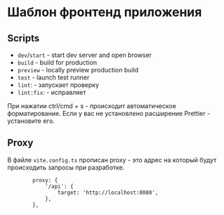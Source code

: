 # Шаблон фронтенд приложения

## Scripts

- `dev`/`start` - start dev server and open browser
- `build` - build for production
- `preview` - locally preview production build
- `test` - launch test runner
- `lint`: - запускает проверку
- `lint:fix`: - исправляет

При нажатии ctrl/cmd + s - происходит автоматическое форматирование.
Если у вас не установлено расширение Prettier - установите его.

## Proxy
В файле `vite.config.ts` прописан proxy - это адрес на который будут проиcходить запросы при разработке.
```
		proxy: {
			'/api': {
				target: 'http://localhost:8080',
			},
		},
```
